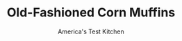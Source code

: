 ---
layout: ../../layouts/MarkdownPostLayout.astro
title: Old-Fashioned Corn Muffins
author: America's Test Kitchen
pubDate: 2023-03-15
description: "We wanted a corn muffin for the dinner table, not the dessert plate. Could a 19th-century recipe show us the way?"
image_url: https://res.cloudinary.com/hksqkdlah/image/upload/ar_1:1,c_fill,dpr_2.0,f_auto,fl_lossy.progressive.strip_profile,g_faces:auto,q_auto:low,w_344/8741_sfs-oldfashionedcornmuffins-5-275950
tags: ["Desserts or Baked Goods","Quick Breads"]
calories: 2165
protein: 4
carbohydrates: 29
fats: 
fiber: 1
ingredients: ["1 cup, whole or low-fat milk, heated to 110 degrees","4 tablespoons, unsalted butter, melted and cooled slightly","1 1/2 teaspoons, instant or rapid-rise yeast","1 , large egg","1 3/4 cups (8¾ ounces), all-purpose flour","1 cup (5 ounces), cornmeal","1/4 cup packed (1¾ ounces), light brown sugar","1 teaspoon, salt"]
serves: 12
time: "1 hour, plus 1 hour rising"
instructions: ["WARM OVEN Adjust oven rack to middle position and heat oven to 200 degrees. When oven reaches 200 degrees, turn it off. Grease 12-cup muffin tin.","MIX BATTER Whisk milk, butter, and yeast in large liquid measuring cup until yeast dissolves, then whisk in egg. In bowl of stand mixer fitted with paddle attachment, mix ½ cup flour, cornmeal, brown sugar, and salt until combined. With mixer on low, add milk mixture in steady stream and mix until dough comes together, about 1 minute. Gradually add remaining flour until incorporated. Increase speed to medium-high and beat until batter is thick and elastic, about 3 minutes.","LET RISE Using greased ¼-cup measure, transfer batter to muffin cups. Cover loosely with greased plastic wrap and place in turned-off oven until batter reaches rims of muffin cups, about 1 hour.","BAKE MUFFINS Remove muffin tin from oven and heat oven to 375 degrees. Discard plastic and bake muffins until golden brown, 15 to 20 minutes. Cool in tin for 10 minutes, then turn out onto wire rack. Serve. (Muffins can be stored in airtight container at room temperature for 3 days.)","MAKE AHEAD: Filled muffin tin can be refrigerated, covered, for 24 hours. Let batter sit at room temperature for 1 hour before proceeding with step 4."]
nutrition: ["85 mg Potassium","66 mg Phosphorus","35 mg Calcium","1 mg Iron","11 mg Magnesium","151 mg Sodium","4 g Fat","2 mg Niacin (B3)","1 g Monounsaturated","26 mg Cholesterol","2 g Saturated","1 g Fiber","53 µg Folic acid","24 µg Folate (food)","4 g Sugars","26 g Water","29 g Carbs","114 µg Folate equivalent (total)","4 g Protein","52 µg Vitamin A","180 kcal Energy","2 g Sugars, added","2165 calories"]
notes: "The test kitchen recommends Quaker’s finely ground yellow cornmeal. On day two, these muffins make delicious toast: Halve, butter, and brown—buttered side down—in a frying pan over medium heat. Lowfat is OK, but don’t use skim milk here."
---